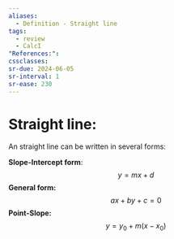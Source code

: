 ```yaml
---
aliases:
  - Definition - Straight line
tags:
  - review
  - CalcI
"References:": 
cssclasses:
sr-due: 2024-06-05
sr-interval: 1
sr-ease: 230
---
```

# Straight line: 
An straight line can be written in several forms:

**Slope-Intercept form**:
$$
y = mx + d
$$
**General form:**
$$
ax + by + c = 0
$$
**Point-Slope:**
$$
y = y_0 + m(x-x_0)
$$
